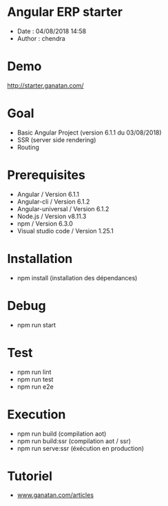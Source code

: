 # Angular ERP starter
- Date : 04/08/2018 14:58
- Author : chendra

# Demo
http://starter.ganatan.com/

# Goal
- Basic Angular Project (version 6.1.1 du 03/08/2018)
- SSR (server side rendering)
- Routing

# Prerequisites
- Angular / Version 6.1.1
- Angular-cli / Version 6.1.2
- Angular-universal / Version 6.1.2
- Node.js / Version v8.11.3
- npm / Version 6.3.0
- Visual studio code / Version 1.25.1

# Installation
- npm install (installation des dépendances)

# Debug
- npm run start

# Test
- npm run lint
- npm run test
- npm run e2e

# Execution
- npm run build (compilation aot)
- npm run build:ssr (compilation aot / ssr)
- npm run serve:ssr (éxécution en production)

# Tutoriel 
- www.ganatan.com/articles
